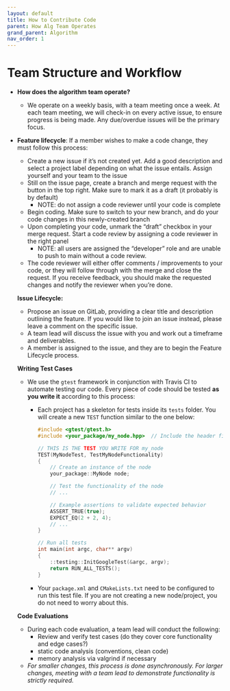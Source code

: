 ```yaml
---
layout: default
title: How to Contribute Code
parent: How Alg Team Operates
grand_parent: Algorithm
nav_order: 1
---
```



# Team Structure and Workflow

- **How does the algorithm team operate?**
    - We operate on a weekly basis, with a team meeting once a week. At each team meeting, we will check-in on every active issue, to ensure progress is being made. Any due/overdue issues will be the primary focus.
- **Feature lifecycle**: If a member wishes to make a code change, they must follow this process:
    - Create a new issue if it’s not created yet. Add a good description and select a project label depending on what the issue entails. Assign yourself and your team to the issue
    - Still on the issue page, create a branch and merge request with the button in the top right. Make sure to mark it as a draft (it probably is by default)
        - NOTE: do not assign a code reviewer until your code is complete
    - Begin coding. Make sure to switch to your new branch, and do your code changes in this newly-created branch
    - Upon completing your code, unmark the “draft” checkbox in your merge request. Start a code review by assigning a code reviewer in the right panel
        - NOTE: all users are assigned the “developer” role and are unable to push to main without a code review.
    - The code reviewer will either offer comments / improvements to your code, or they will follow through with the merge and close the request. If you receive feedback, you should make the requested changes and notify the reviewer when you’re done.


    
    **Issue Lifecycle:**
    
    - Propose an issue on GitLab, providing a clear title and description outlining the feature. If you would like to join an issue instead, please leave a comment on the specific issue.
    - A team lead will discuss the issue with you and work out a timeframe and deliverables.
    - A member is assigned to the issue, and they are to begin the Feature Lifecycle process.
    
    **Writing Test Cases**
    
    - We use the `gtest` framework in conjunction with Travis CI to automate testing our code. Every piece of code should be tested **as you write it** according to this process:
        - Each project has a skeleton for tests inside its `tests` folder. You will create a new `TEST` function similar to the one below:
            
            ```cpp
            #include <gtest/gtest.h>
            #include <your_package/my_node.hpp>  // Include the header file for your node
            
            // THIS IS THE TEST YOU WRITE FOR my_node
            TEST(MyNodeTest, TestMyNodeFunctionality)
            {
                // Create an instance of the node
                your_package::MyNode node;
            
                // Test the functionality of the node
                // ...
            
                // Example assertions to validate expected behavior
                ASSERT_TRUE(true);
                EXPECT_EQ(2 + 2, 4);
                // ...
            }
            
            // Run all tests
            int main(int argc, char** argv)
            {
                ::testing::InitGoogleTest(&argc, argv);
                return RUN_ALL_TESTS();
            }
            ```
            
        - Your `package.xml` and `CMakeLists.txt` need to be configured to run this test file. If you are not creating a new node/project, you do not need to worry about this.
    
    **Code Evaluations**
    
    - During each code evaluation, a team lead will conduct the following:
        - Review and verify test cases (do they cover core functionality and edge cases?)
        - static code analysis (conventions, clean code)
        - memory analysis via valgrind if necessary
    - *For smaller changes, this process is done asynchronously. For larger changes, meeting with a team lead to demonstrate functionality is strictly required.*
